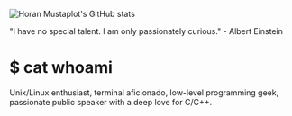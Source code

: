 ![Horan Mustaplot's GitHub stats](https://github-readme-stats.vercel.app/api?username=horanmustaplot&show_icons=true&theme=transparent)

"I have no special talent. I am only passionately curious." - Albert Einstein

# $ cat whoami

Unix/Linux enthusiast, terminal aficionado, low-level programming geek, passionate public speaker with a deep love for C/C++.
